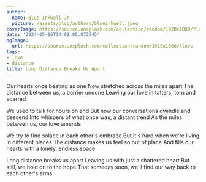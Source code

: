 ```yaml
---
author:
  name: Blue Inkwell Jr.
  picture: /assets/blog/authors/blueinkwell.jpeg
coverImage: https://source.unsplash.com/collection/random/1920x1080/?love
date: '2024-05-16T14:01:05.072545'
ogImage:
  url: https://source.unsplash.com/collection/random/1920x1080/?love
tags:
- love
- distance
title: Long Distance Breaks Us Apart
---
```


Our hearts once beating as one
Now stretched across the miles apart
The distance between us, a barrier undone
Leaving our love in tatters, torn and scarred

We used to talk for hours on end
But now our conversations dwindle and descend
Into whispers of what once was, a distant trend
As the miles between us, our love amends

We try to find solace in each other's embrace
But it's hard when we're living in different places
The distance makes us feel so out of place
And fills our hearts with a lonely, endless space

Long distance breaks us apart
Leaving us with just a shattered heart
But still, we hold on to the hope
That someday soon, we'll find our way back to each other's arms.
